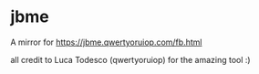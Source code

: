 # jbme
A mirror for https://jbme.qwertyoruiop.com/fb.html

all credit to Luca Todesco (qwertyoruiop) for the amazing tool :)
